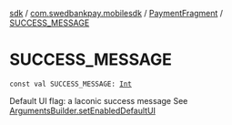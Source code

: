 [sdk](../../index.md) / [com.swedbankpay.mobilesdk](../index.md) / [PaymentFragment](index.md) / [SUCCESS_MESSAGE](./-s-u-c-c-e-s-s_-m-e-s-s-a-g-e.md)

# SUCCESS_MESSAGE

`const val SUCCESS_MESSAGE: `[`Int`](https://kotlinlang.org/api/latest/jvm/stdlib/kotlin/-int/index.html)

Default UI flag: a laconic success message
See [ArgumentsBuilder.setEnabledDefaultUI](-arguments-builder/set-enabled-default-u-i.md)

